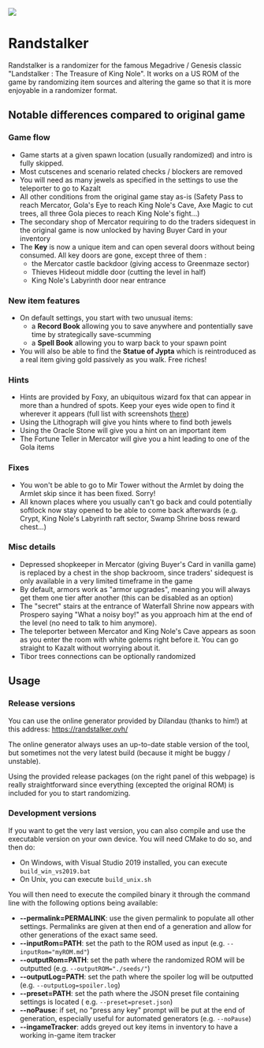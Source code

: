 ![](https://github.com/Dinopony/randstalker/workflows/Compile/badge.svg)

# Randstalker

Randstalker is a randomizer for the famous Megadrive / Genesis classic "Landstalker : The Treasure of King Nole". It
works on a US ROM of the game by randomizing item sources and altering the game so that it is more enjoyable in a
randomizer format.

## Notable differences compared to original game

### Game flow

- Game starts at a given spawn location (usually randomized) and intro is fully skipped.
- Most cutscenes and scenario related checks / blockers are removed
- You will need as many jewels as specified in the settings to use the teleporter to go to Kazalt
- All other conditions from the original game stay as-is (Safety Pass to reach Mercator, Gola's Eye to reach King Nole's
  Cave, Axe Magic to cut trees, all three Gola pieces to reach King Nole's fight...)
- The secondary shop of Mercator requiring to do the traders sidequest in the original game is now unlocked by having
  Buyer Card in your inventory
- The **Key** is now a unique item and can open several doors without being consumed. All key doors are gone, except
  three of them :
    * the Mercator castle backdoor (giving access to Greenmaze sector)
    * Thieves Hideout middle door (cutting the level in half)
    * King Nole's Labyrinth door near entrance

### New item features

- On default settings, you start with two unusual items:
    - a **Record Book** allowing you to save anywhere and pontentially save time by strategically save-scumming
    - a **Spell Book** allowing you to warp back to your spawn point
- You will also be able to find the **Statue of Jypta** which is reintroduced as a real item giving gold passively as
  you walk. Free riches!

### Hints

- Hints are provided by Foxy, an ubiquitous wizard fox that can appear in more than a hundred of spots. Keep your eyes
  wide open to find it wherever it appears (full list with screenshots [there](https://imgur.com/a/FnN7Akx))
- Using the Lithograph will give you hints where to find both jewels
- Using the Oracle Stone will give you a hint on an important item
- The Fortune Teller in Mercator will give you a hint leading to one of the Gola items

### Fixes

- You won't be able to go to Mir Tower without the Armlet by doing the Armlet skip since it has been fixed. Sorry!
- All known places where you usually can't go back and could potentially softlock now stay opened to be able to come
  back afterwards (e.g. Crypt, King Nole's Labyrinth raft sector, Swamp Shrine boss reward chest...)

### Misc details

- Depressed shopkeeper in Mercator (giving Buyer's Card in vanilla game) is replaced by a chest in the shop backroom,
  since traders' sidequest is only available in a very limited timeframe in the game
- By default, armors work as "armor upgrades", meaning you will always get them one tier after another (this can be
  disabled as an option)
- The "secret" stairs at the entrance of Waterfall Shrine now appears with Prospero saying "What a noisy boy!" as you
  approach him at the end of the level (no need to talk to him anymore).
- The teleporter between Mercator and King Nole's Cave appears as soon as you enter the room with white golems right
  before it. You can go straight to Kazalt without worrying about it.
- Tibor trees connections can be optionally randomized

## Usage

### Release versions

You can use the online generator provided by Dilandau (thanks to him!) at this address: https://randstalker.ovh/

The online generator always uses an up-to-date stable version of the tool, but sometimes not the very latest build 
(because it might be buggy / unstable).

Using the provided release packages (on the right panel of this webpage) is really straightforward since everything
(excepted the original ROM) is included for you to start randomizing.

### Development versions

If you want to get the very last version, you can also compile and use the executable version on your own device. You
will need CMake to do so, and then do:

- On Windows, with Visual Studio 2019 installed, you can execute `build_win_vs2019.bat`
- On Unix, you can execute `build_unix.sh`

You will then need to execute the compiled binary it through the command line with the following options being
available:

- **--permalink=PERMALINK**: use the given permalink to populate all other settings. Permalinks are given at then end of
  a generation and allow for other generations of the exact same seed.
- **--inputRom=PATH**: set the path to the ROM used as input (e.g. `--inputRom="myROM.md"`)
- **--outputRom=PATH**: set the path where the randomized ROM will be outputted (e.g. `--outputROM="./seeds/"`)
- **--outputLog=PATH**: set the path where the spoiler log will be outputted (e.g. `--outputLog=spoiler.log`)
- **--preset=PATH**: set the path where the JSON preset file containing settings is located (
  e.g. `--preset=preset.json`)
- **--noPause**: if set, no "press any key" prompt will be put at the end of generation, especially useful for automated
  generators (e.g. `--noPause`)
- **--ingameTracker**: adds greyed out key items in inventory to have a working in-game item tracker
